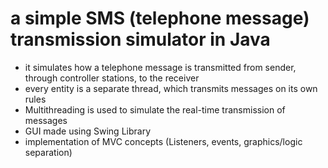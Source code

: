 # a simple SMS (telephone message) transmission simulator in Java
- it simulates how a telephone message is transmitted from sender, through controller stations, to the receiver
- every entity is a separate thread, which transmits messages on its own rules
- Multithreading is used to simulate the real-time transmission of messages
- GUI made using Swing Library
- implementation of MVC concepts (Listeners, events, graphics/logic separation)